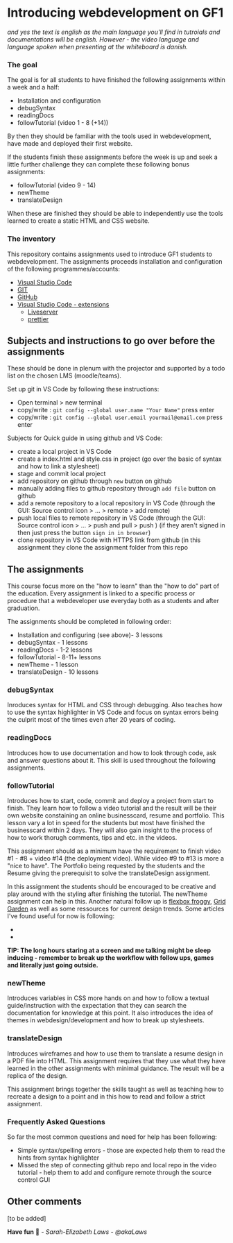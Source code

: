 # Introducing webdevelopment on GF1
*and yes the text is english as the main language you'll find in tutroials and documentations will be english. However - the video language and language spoken when presenting at the whiteboard is danish.* 

### The goal
The goal is for all students to have finished the following assignments within a week and a half:
* Installation and configuration
* debugSyntax
* readingDocs
* followTutorial (video 1 - 8 (+14))

By then they should be familiar with the tools used in webdevelopment, have made and deployed their first website. 

If the students finish these assignments before the week is up and seek a little further challenge they can complete these following bonus assignments:
* followTutorial (video 9 - 14)
* newTheme
* translateDesign

When these are finished they should be able to independently use the tools learned to create a static HTML and CSS website.

### The inventory
This repository contains assignments used to introduce GF1 students to webdevelopment. The assignments proceeds installation and configuration of the following programmes/accounts:

* [Visual Studio Code](https://code.visualstudio.com/)
* [GIT](https://git-scm.com/download)
* [GitHub](https://github.com/)
* [Visual Studio Code - extensions](https://code.visualstudio.com/docs/editor/extension-marketplace)
    * [Liveserver](https://marketplace.visualstudio.com/items?itemName=ritwickdey.LiveServer)
    * [prettier](https://marketplace.visualstudio.com/items?itemName=esbenp.prettier-vscode)

## Subjects and instructions to go over before the assignments
These should be done in plenum with the projector and supported by a todo list on the chosen LMS (moodle/teams).

Set up git in VS Code by following these instructions: 
* Open terminal > new terminal
* copy/write : `git config --global user.name "Your Name"` press enter
* copy/write : `git config --global user.email yourmail@email.com` press enter

Subjects for Quick guide in using github and VS Code:
* create a local project in VS Code
* create a index.html and style.css in project (go over the basic of syntax and how to link a stylesheet)
* stage and commit local project
* add repository on github through `new` button on github
* manually adding files to github repository through `add file` button on github
* add a remote repository to a local repository in VS Code (through the GUI: Source control icon > ... > remote > add remote)
* push local files to remote repository in VS Code (through the GUI: Source control icon > ... > push and pull > push ) (if they aren't signed in then just press the button `sign in in browser`)
* clone repository in VS Code with HTTPS link from github (in this assignment they clone the assignment folder from this repo

## The assignments
This course focus more on the "how to learn" than the "how to do" part of the education. Every assignment is linked to a specific process or procedure that a webdeveloper use everyday both as a students and after graduation. 

The assignments should be completed in following order: 
* Installation and configuring (see above)- 3 lessons
* debugSyntax - 1 lessons
* readingDocs - 1-2 lessons 
* followTutorial - 8-11+ lessons 
* newTheme - 1 lesson
* translateDesign - 10 lessons

### debugSyntax
Inroduces syntax for HTML and CSS through debugging. Also teaches how to use the syntax highlighter in VS Code and focus on syntax errors being the culprit most of the times even after 20 years of coding. 

### readingDocs
Introduces how to use documentation and how to look through code, ask and answer questions about it. This skill is used throughout the following assignments. 

### followTutorial
Introduces how to start, code, commit and deploy a project from start to finish. They learn how to follow a video tutorial and the result will be their own website constaining an online businesscard, resume and portfolio. This lesson vary a lot in speed for the students but most have finished the businesscard within 2 days. They will also gain insight to the process of how to work thorugh comments, tips and etc. in the videos.

This assignment should as a minimum have the requirement to finish video #1 - #8 + video #14 (the deployment video). While video #9 to #13 is more a "nice to have". The Portfolio being requested by the students and the Resume giving the prerequisit to solve the translateDesign assignment. 

In this assignment the students should be encouraged to be creative and play around with the styling after finishing the tutorial. The newTheme assignment can help in this. Another natural follow up is [flexbox froggy](), [Grid Garden]() as well as some ressources for current design trends. Some articles I've found useful for now is following: 

* []()
* []()

**TIP: The long hours staring at a screen and me talking might be sleep inducing - remember to break up the workflow with follow ups, games and literally just going outside.**

### newTheme
Introduces variables in CSS more hands on and how to follow a textual guide/instruction with the expectation that they can search the documentation  for knowledge at this point. It also introduces the idea of themes in webdesign/development and how to break up stylesheets.


### translateDesign
Introduces wireframes and how to use them to translate a resume design in a PDF file into HTML. This assignment requires that they use what they have learned in the other assignments with minimal guidance. The result will be a replica of the design. 

This assignment brings together the skills taught as well as teaching how to recreate a design to a point and in this how to read and follow a strict assignment. 

### Frequently Asked Questions
So far the most common questions and need for help has been following:
* Simple syntax/spelling errors - those are expected help them to read the hints from syntax highlighter
* Missed the step of connecting github repo and local repo in the video tutorial - help them to add and configure remote through the source control GUI


## Other comments
[to be added]

**Have fun** 🤘
*- Sarah-Elizabeth Laws - @akaLaws*
